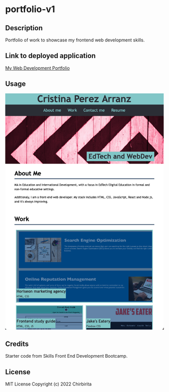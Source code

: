 # portfolio-v1

## Description

Portfolio of work to showcase my frontend web development skills.

## Link to deployed application

[My Web Development Portfolio](https://chirbirita.github.io/portfolio-v1/)

## Usage

![Screenchot online portfolio](./images/Portfolio1.png)

## Credits

Starter code from Skills Front End Development Bootcamp.

## License

MIT License
Copyright (c) 2022 Chirbirita

